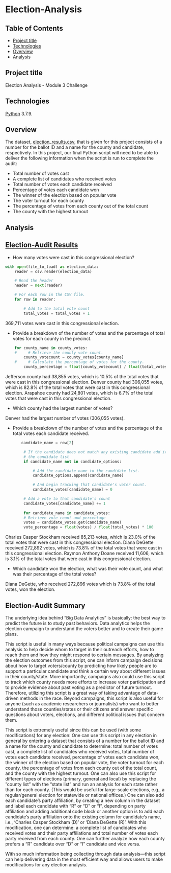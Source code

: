 # Election-Analysis


## Table of Contents
* [Project title](#project-title)
* [Technologies](#technologies)
* [Overview](#overview)
* [Analysis](#analysis)




## Project title
Election Analysis - Module 3 Challenge 

## Technologies
[Python](https://www.python.org/downloads/ "Download Python") 3.7.9.

## Overview 
The dataset, [election_results.csv](https://github.com/Bominkkwon/Election-Analysis/tree/main/Resources "Resources/eletion_results.csv"), that is given for this project consists of a number for the ballot ID and a name for the county and candidate, respectively. In this project, our final Python script will need to be able to deliver the following information when the script is run to complete the audit: 
* Total number of votes cast
* A complete list of candidates who received votes
* Total number of votes each candidate received
* Percentage of votes each candidate won
* The winner of the election based on popular vote
* The voter turnout for each county
* The percentage of votes from each county out of the total count
* The county with the highest turnout

## Analysis
## [Election-Audit Results](https://raw.githubusercontent.com/Bominkkwon/Election-Analysis/main/analysis/election_results.txt)

* How many votes were cast in this congressional election?

```Python
with open(file_to_load) as election_data:
    reader = csv.reader(election_data)

    # Read the header
    header = next(reader)

    # For each row in the CSV file.
    for row in reader:

        # Add to the total vote count
        total_votes = total_votes + 1
```
        
369,711 votes were cast in this congressional election.
        
* Provide a breakdown of the number of votes and the percentage of total votes for each county in the precinct.
```Python
    for county_name in county_votes:
    #     # Retrieve the county vote count.
        county_votecount = county_votes[county_name]
    #     # Calculate the percentage of votes for the county.
        county_percentage = float(county_votecount) / float(total_votes) * 100
```
Jefferson county had 38,855 votes, which is 10.5% of the total votes that were cast in this congressional election.
Denver county had 306,055 votes, which is 82.8% of the total votes that were cast in this congressional election.
Arapahoe county had 24,801 votes, which is 6.7% of the total votes that were cast in this congressional election.

* Which county had the largest number of votes?

Denver had the largest number of votes (306,055 votes).

* Provide a breakdown of the number of votes and the percentage of the total votes each candidate received.
```python
       candidate_name = row[2]

        # If the candidate does not match any existing candidate add it to
        # the candidate list
        if candidate_name not in candidate_options:

            # Add the candidate name to the candidate list.
            candidate_options.append(candidate_name)

            # And begin tracking that candidate's voter count.
            candidate_votes[candidate_name] = 0

        # Add a vote to that candidate's count
        candidate_votes[candidate_name] += 1
        
        for candidate_name in candidate_votes:
        # Retrieve vote count and percentage
        votes = candidate_votes.get(candidate_name)
        vote_percentage = float(votes) / float(total_votes) * 100
```
Charles Casper Stockham received 85,213 votes, which is 23.0% of the total votes that were cast in this congressional election.
Diana DeGette received 272,892 votes, which is 73.8% of the total votes that were cast in this congressional election.
Raymon Anthony Doane received 11,606, which is 3.1% of the total votes that were cast in this congressional election.

* Which candidate won the election, what was their vote count, and what was their percentage of the total votes?

Diana DeGette, who received 272,896 votes which is 73.8% of the total votes, won the election.

## Election-Audit Summary

The underlying idea behind “Big Data Analytics” is basically: the best way to predict the future is to study past behaviors. Data analytics helps the election campaign to understand the voters better and to create their game plans. 

This script is useful in many ways because political campaigns can use this analysis to help decide whom to target in their outreach efforts, how to reach them and how they might respond to certain messages. By analyzing the election outcomes from this script, one can inform campaign decisions about how to target voters/county by predicting how likely people are to support a particular candidate and think a certain way about different issues in their county/state. More importantly, campaigns also could use this script to track which county needs more efforts to increase voter participation and to provide evidence about past voting as a predictor of future turnout. Therefore, utilizing this script is a great way of taking advantage of data-driven methods in the race. Beyond campaigns, this script is also useful for anyone (such as academic researchers or journalists) who want to better understand those counties/states or their citizens and answer specific questions about voters, elections, and different political issues that concern them. 

This script is extremely useful since this can be used (with some modifications) for any election:
One can use this script in any election in general by entering a dataset that consists of a number for the ballot ID and a name for the county and candidate to determine: total number of votes cast, a complete list of candidates who received votes, total number of votes each candidate received, percentage of votes each candidate won, the winner of the election based on popular vote, the voter turnout for each county, the percentage of votes from each county out of the total count, and the county with the highest turnout. One can also use this script for different types of elections (primary, general and local) by replacing the ”county list” with the “state list” and run an analysis for each state rather than for each county. (This would be useful for large-scale elections, e.g., a regular/general election for statewide or national offices.) One can also add each candidate’s party affiliation, by creating a new column in the dataset and label each candidate with “R” or “D” or “I”, depending on party affiliation and adding additional code block or another option is to add each candidate’s party affiliation onto the existing column for candidate’s name, i.e., ‘Charles Casper Stockham (D)’ or ‘Diana DeGette (R)’. With this modification, one can determine: a complete list of candidates who received votes and their party affiliations and total number of votes each party received from each county. One can further analyze how each county prefers a “R” candidate over “D” or “I” candidate and vice versa. 

With so much information being collecting through data analysis—this script can help delivering data in the most efficient way and allows users to make modifications for any election analysis. 

